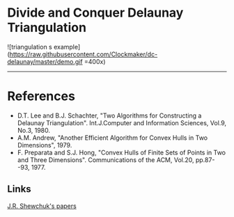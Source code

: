 # Divide and Conquer Delaunay Triangulation

![triangulation s example](https://raw.githubusercontent.com/Clockmaker/dc-delaunay/master/demo.gif =400x)
***



References
==========
- D.T. Lee and B.J. Schachter, "Two Algorithms for Constructing a Delaunay Triangulation". Int.J.Computer and Information Sciences, Vol.9, No.3, 1980.
- A.M. Andrew, "Another Efficient Algorithm for Convex Hulls in Two Dimensions", 1979.
- F. Preparata and S.J. Hong, "Convex Hulls of Finite Sets of Points in Two and Three Dimensions". Communications of the ACM, Vol.20, pp.87--93, 1977.

Links
-----
[J.R. Shewchuk's papers](https://people.eecs.berkeley.edu/~jrs/jrspapers.html)